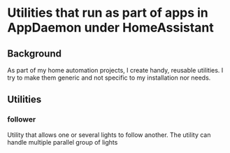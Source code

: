 # Utilities that run as part of apps in AppDaemon under HomeAssistant



## Background
As part of my home automation projects, I create handy, reusable utilities.
I try to make them generic and not specific to my installation nor needs.

## Utilities
### follower
Utility that allows one or several lights to follow another. The utility can handle multiple parallel group of lights


